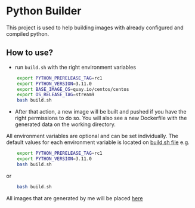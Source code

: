 # Python Builder
This project is used to help building images with already configured and compiled python.


## How to use?
 - run `build.sh` with the right environment variables
```bash
    export PYTHON_PRERELEASE_TAG=rc1
    export PYTHON_VERSION=3.11.0
    export BASE_IMAGE_OS=quay.io/centos/centos 
    export OS_RELEASE_TAG=stream9 
    bash build.sh  
```
- After that action, a new image will be built and pushed if you have the right permissions to do so. You will also see a new Dockerfile with the generated data on the working directory.


All environment variables are optional and can be set individually.
The default values for each environment variable is located on [build.sh file](build.sh)
e.g.

```bash
    export PYTHON_PRERELEASE_TAG=rc1
    export PYTHON_VERSION=3.11.0
    bash build.sh  
```
or 

```bash
    bash build.sh  
```

All images that are generated by me will be placed [here](https://quay.io/repository/eerez/python-builder)
